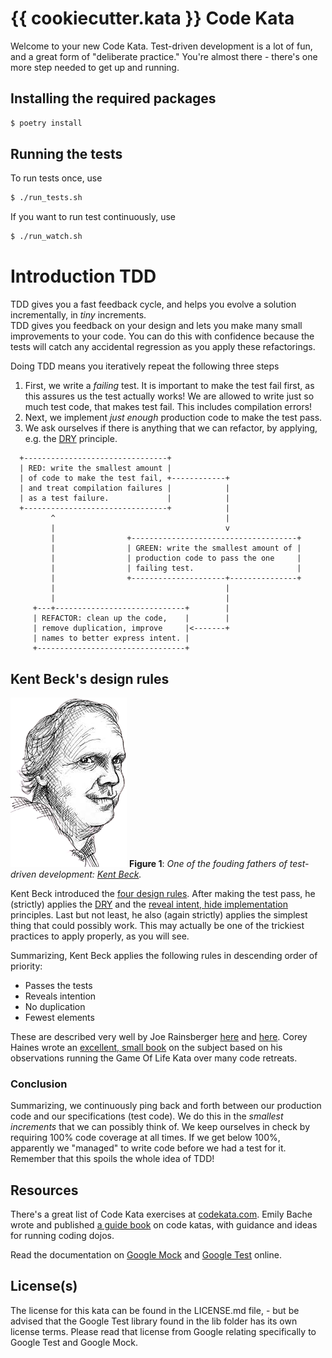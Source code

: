 # {{ cookiecutter.kata }} Code Kata

Welcome to your new Code Kata.  Test-driven development is a lot of fun, and a
great form of "deliberate practice."  You're almost there - there's
one more step needed to get up and running.

## Installing the required packages

```bash
$ poetry install
```

## Running the tests

To run tests once, use

```bash
$ ./run_tests.sh
```

If you want to run test continuously, use

```bash
$ ./run_watch.sh
```

# Introduction TDD

TDD gives you a fast feedback cycle, and helps you evolve a
solution incrementally, in _tiny_ increments.  
TDD gives you feedback
on your design and lets you make many small improvements to your
code. You can do this with confidence because the tests will catch any
accidental regression as you apply these refactorings.

Doing TDD means you iteratively repeat the following three steps 

1. First, we write a _failing_ test. It is important to make the test fail first, as this assures us the test actually works! We are allowed to write just so much test code, that makes test fail. This includes compilation errors!
2. Next, we implement _just enough_ production code to make the test pass.
3. We ask ourselves if there is anything that we can refactor, by applying, e.g. the [DRY](https://en.wikipedia.org/wiki/Don%27t_repeat_yourself) principle.

```                                 
  +--------------------------------+
  | RED: write the smallest amount |
  | of code to make the test fail, +------------+
  | and treat compilation failures |            |
  | as a test failure.             |            |
  +--------------------------------+            |
         ^                                      |
         |                                      v
         |                +-------------------------------------+
         |                | GREEN: write the smallest amount of |
         |                | production code to pass the one     |
         |                | failing test.                       |
         |                +---------------------+---------------+
         |                                      |
         |                                      |
     +---+-----------------------------+        |
     | REFACTOR: clean up the code,    |        |
     | remove duplication, improve     |<-------+
     | names to better express intent. |
     +---------------------------------+
```

## Kent Beck's design rules

![Kent Beck](./assets/kent_beck.png)
**Figure 1**: _One of the fouding fathers of test-driven development: [Kent Beck](https://en.wikipedia.org/wiki/Kent_Beck)._

Kent Beck introduced the [four design rules](https://martinfowler.com/bliki/BeckDesignRules.html). After making the test pass, he (strictly) applies the [DRY](https://en.wikipedia.org/wiki/Don%27t_repeat_yourself) and the [reveal intent, hide implementation](https://dev.to/codingunicorn/reveal-intent-hide-implementation-42lc) principles. Last but not least, he also (again strictly) applies the simplest thing that could possibly work. This may actually be one of the trickiest practices to apply properly, as you will see.

Summarizing, Kent Beck applies the following rules in descending order of priority:

- Passes the tests
- Reveals intention
- No duplication
- Fewest elements

These are described very well by Joe Rainsberger
[here](http://blog.jbrains.ca/permalink/the-four-elements-of-simple-design)
and
[here](http://blog.thecodewhisperer.com/permalink/putting-an-age-old-battle-to-rest/). Corey
Haines wrote an [excellent, small
book](https://leanpub.com/4rulesofsimpledesign) on the subject based
on his observations running the Game Of Life Kata over many code
retreats.

### Conclusion 

Summarizing, we continuously ping back and forth between our production code and our specifications (test code). We do this in the _smallest increments_ that we can possibly think of. We keep ourselves in check by requiring 100% code coverage at all times. If we get below 100%, apparently we "managed" to write code before we had a test for it. Remember that this spoils the whole idea of TDD!

## Resources

There's a great list of Code Kata exercises at
[codekata.com](http://codekata.com/). Emily Bache wrote and published
[a guide book](https://leanpub.com/codingdojohandbook) on code katas,
with guidance and ideas for running coding dojos.

Read the documentation on [Google
Mock](https://github.com/google/googletest/tree/master/googlemock/docs/v1_7)
and [Google
Test](https://github.com/google/googletest/tree/master/googletest/docs)
online.

## License(s)

The license for this kata can be found in the LICENSE.md file, - but
be advised that the Google Test library found in the lib folder has
its own license terms. Please read that license from Google relating
specifically to Google Test and Google Mock.

